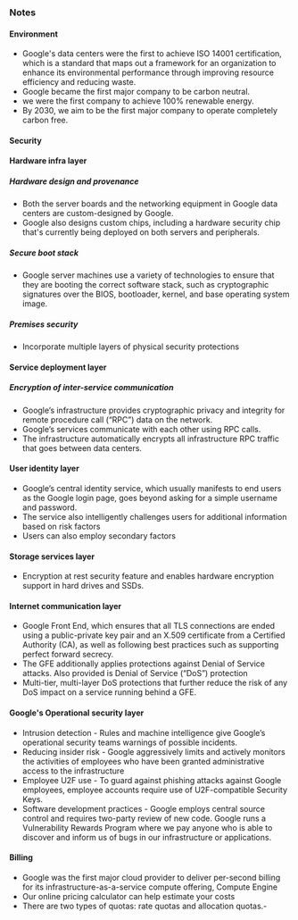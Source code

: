 ### Notes

#### Environment
- Google's data centers were the first to achieve ISO 14001 certification, which is a standard that maps out a framework for an organization to enhance its environmental performance through improving resource efficiency and reducing waste.
- Google became the first major company to be carbon neutral.
- we were the first company to achieve 100% renewable energy.
- By 2030, we aim to be the first major company to operate completely carbon free.

#### Security
#### Hardware infra layer
##### Hardware design and provenance
- Both the server boards and the networking equipment in Google data centers are custom-designed by Google.
- Google also designs custom chips, including a hardware security chip that's currently being deployed on both servers and peripherals.
##### Secure boot stack
- Google server machines use a variety of technologies to ensure that they are booting the correct software stack, such as cryptographic signatures over the BIOS, bootloader, kernel, and base operating system image.
#####  Premises security 
- Incorporate multiple layers of physical security protections
#### Service deployment layer
##### Encryption of inter-service communication
- Google’s infrastructure provides cryptographic privacy and integrity for remote procedure call (“RPC”) data on the network.
- Google’s services communicate with each other using RPC calls.
- The infrastructure automatically encrypts all infrastructure RPC traffic that goes between data centers.
####  User identity layer
- Google’s central identity service, which usually manifests to end users as the Google login page, goes beyond asking for a simple username and password.
- The service also intelligently challenges users for additional information based on risk factors
- Users can also employ secondary factors
#### Storage services layer
-  Encryption at rest security feature and enables hardware encryption support in hard drives and SSDs.
####  Internet communication layer
- Google Front End, which ensures that all TLS connections are ended using a public-private key pair and an X.509 certificate from a Certified Authority (CA), as well as following best practices such as supporting perfect forward secrecy.
- The GFE additionally applies protections against Denial of Service attacks. Also provided is Denial of Service (“DoS”) protection
- Multi-tier, multi-layer DoS protections that further reduce the risk of any DoS impact on a service running behind a GFE.
#### Google's Operational security layer
- Intrusion detection - Rules and machine intelligence give Google’s operational security teams warnings of possible incidents.
- Reducing insider risk - Google aggressively limits and actively monitors the activities of employees who have been granted administrative access to the infrastructure
- Employee U2F use - To guard against phishing attacks against Google employees, employee accounts require use of U2F-compatible Security Keys.
- Software development practices - Google employs central source control and requires two-party review of new code. Google runs a Vulnerability Rewards Program where we pay anyone who is able to discover and inform us of bugs in our infrastructure or applications.

#### Billing
- Google was the first major cloud provider to deliver per-second billing for its infrastructure-as-a-service compute offering, Compute Engine
- Our online pricing calculator can help estimate your costs
- There are two types of quotas: rate quotas and allocation quotas.- 

